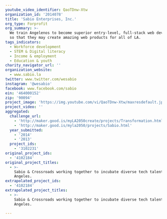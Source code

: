 ```yaml
---
youtube_video_identifier: QaoTDnw-Xtw
organization_id: '2014078'
title: 'Sabio Enterprises, Inc.'
org_type: Forprofit
org_summary: >-
  We train Angelenos to become superior entry-level, full-stack web developers
  so that they may create amazing web products for all of LA.
tags_indicators:
  - Workforce development
  - STEM & Digital literacy
  - Income & employment
  - Education & youth
charity_navigator_url: ''
organization_website:
  - www.sabio.la
twitter: www.twitter.com/wesabio
instagram: '@wesabio'
facebook: www.facebook.com/sabio
ein: '464000152'
zip: '90094'
project_image: 'https://img.youtube.com/vi/QaoTDnw-Xtw/maxresdefault.jpg'
project_video: ''
aggregated:
  challenge_url:
    - 'http://maker.good.is/myLA2050create/projects/Transformation.html'
    - 'http://maker.good.is/myla2050/projects/Sabio.html'
  year_submitted:
    - '2014'
    - '2013'
  project_ids:
    - '3102231'
original_project_ids:
  - '4102184'
original_project_titles:
  - >-
    Sabio & Crossroads working together to incubate diverse tech talent in Los
    Angeles.
extrapolated_project_ids:
  - '4102184'
extrapolated_project_titles:
  - >-
    Sabio & Crossroads working together to incubate diverse tech talent in Los
    Angeles.

---
```

